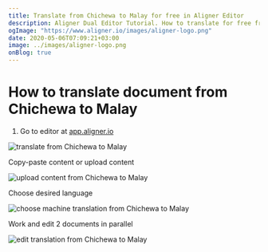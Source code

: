 ```yaml
---
title: Translate from Chichewa to Malay for free in Aligner Editor
description: Aligner Dual Editor Tutorial. How to translate for free from Chichewa to Malay. Aligner is multilingual document management platform. 
ogImage: "https://www.aligner.io/images/aligner-logo.png"
date: 2020-05-06T07:09:21+03:00
image: ../images/aligner-logo.png
onBlog: true
---
```


# How to translate document from Chichewa to Malay

1. Go to editor at [app.aligner.io](https://app.aligner.io "Aligner App web page")

![translate from Chichewa to Malay](../aligner-blank-editor.png "translate from Chichewa to Malay")

Copy-paste content or upload content

![upload content from Chichewa to Malay](../aligner-uploaded-document.png "upload content from Chichewa to Malay")

Choose desired language

![choose machine translation from Chichewa to Malay](../aligner-language-dropdown.png "choose machine translation from Chichewa to Malay")

Work and edit 2 documents in parallel

![edit translation from Chichewa to Malay](../aligner-double-sitded-editor.png "edit translation from Chichewa to Malay")

